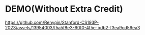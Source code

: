 # DEMO(Without Extra Credit)



https://github.com/Renyqin/Stanford-CS193P-2023/assets/13954003/f5a5f8e3-60f0-4f5e-bdb2-f3ea9cd56ea3

